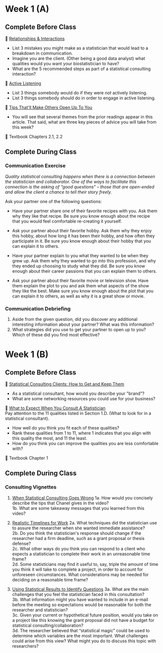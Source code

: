 # Week 1 (A)

## Complete Before Class

📖 [Relationships & Interactions](https://magazine.amstat.org/blog/2009/09/01/heartofastatcareersept09/)  
* List 3 mistakes you might make as a statistician that would lead to a breakdown in communication.
* Imagine you are the client. (Other being a good data analyst) what qualities would you want your biostatistician to have?
* What are the 5 recommended steps as part of a statistical consulting interaction?

🎥 [Active Listening](https://www.youtube.com/watch?v=7wUCyjiyXdg)  
* List 3 things somebody would do if they were *not* actively listening.
* List 3 things somebody should do in order to engage in active listening.

📖 [Tips That'll Make Others Open Up To You](tips-to-open.md)  
* You will see that several themes from the prior readings appear in this article. That said, what are three key pieces of advice you will take from this week?

📖 Textbook Chapters 2.1, 2.2

## Complete During Class

### Communication Exercise
*Quality statistical consulting happens when there is a connection between the statistician and collaborator. One of the ways to facilitate this connection is the asking of “good questions” – those that are open-ended and allow the client a chance to tell their story freely.*  

Ask your partner one of the following questions:

* Have your partner share one of their favorite recipes with you. Ask them why they like that recipe. Be sure you know enough about the recipe that you would feel comfortable re-creating it yourself.

* Ask your partner about their favorite hobby. Ask them why they enjoy this hobby, about how long it has been their hobby, and how often they participate in it. Be sure you know enough about their hobby that you can explain it to others.

* Have your partner explain to you what they wanted to be when they grew up. Ask them why they wanted to go into this profession, and why they ended up choosing to study what they did. Be sure you know enough about their career passions that you can explain them to others.

* Ask your partner about their favorite movie or television show. Have them explain the plot to you and ask them what aspects of the show they like the best. Make sure you know enough about the plot that you can explain it to others, as well as why it is a great show or movie.

### Communication Debriefing

1. Aside from the given question, did you discover any additional interesting information about your partner? What was this information?
2. What strategies did you use to get your partner to open up to you? Which of these did you find most effective?


# Week 1 (B)

## Complete Before Class

📖 [Statistical Consulting Clients: How to Get and Keep Them](https://stattrak.amstat.org/2022/02/01/statistical-consulting/)  
* As a statistical consultant, how would you describe your "brand"?
* What are some networking resources you could use for your business?

📖 [What to Expect When You Consult A Statistician](https://community.amstat.org/cnsl/forclients/expect-content)  
Pay attention to the 11 qualities listed in Section 1.D. (What to look for in a statistical consultant).
* How well do you think you fit each of these qualities?
* Rank these qualities from 1 to 11, where 1 indicates that you align with this quality the most, and 11 the least.
* How do you think you can improve the qualities you are less comfortable with?

📖 Textbook Chapter 1

## Complete During Class

### Consulting Vignettes 

1. [When Statistical Consulting Goes Wrong](https://www.youtube.com/watch?v=W4PI8Y49Q_s&t=101s)
   1a. How would you concisely describe the tips that Chanel gives in the video?  
   1b. What are some takeaway messages that you learned from this video?  

2. [Realistic Timelines for Work](https://www.youtube.com/watch?v=ueF1oe0ct4s)
   2a. What techniques did the statistician use to assure the researcher when she wanted immediate assistance?  
   2b. Do you think the statistician's response should change if the researcher had a firm deadline, such as a grant proposal or thesis defense?  
   2c. What other ways do you think you can respond to a client who expects a statistician to complete their work in an unreasonable time frame?  
   2d. Some statisticians may find it useful to, say, triple the amount of time you think it will take to complete a project, in order to account for unforeseen circumstances. What considerations may be needed for deciding on a reasonable time frame?  

3. [Using Statistical Results to Identify Questions](https://www.youtube.com/watch?v=upkMfMF0k2k)
   3a. What are the main challenges that you feel the statistician faced in this consultation?  
   3b. What information might you have wanted to include in an e-mail before the meeting so expectations would be reasonable for both the researcher and statistician?  
   3c. Given your current or hypothetical future position, would you take on a project like this knowing the grant proposal did not have a budget for statistical consulting/collaboration?  
   3d. The researcher believed that “statistical magic” could be used to determine which variables are the most important. What challenges could arise from this view? What might you do to discuss this topic with researchers?  


